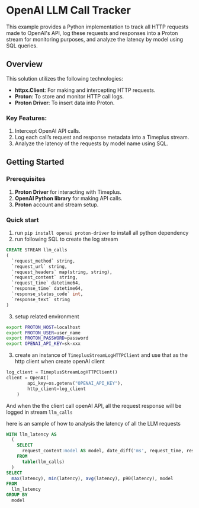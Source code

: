 # OpenAI LLM Call Tracker

This example provides a Python implementation to track all HTTP requests made to OpenAI's API, log these requests and responses into a Proton stream for monitoring purposes, and analyze the latency by model using SQL queries.

## Overview

This solution utilizes the following technologies:

- **httpx.Client**: For making and intercepting HTTP requests.
- **Proton**: To store and monitor HTTP call logs.
- **Proton Driver**: To insert data into Proton.

### Key Features:
1. Intercept OpenAI API calls.
2. Log each call’s request and response metadata into a Timeplus stream.
3. Analyze the latency of the requests by model name using SQL.

## Getting Started

### Prerequisites

1. **Proton Driver** for interacting with Timeplus.
2. **OpenAI Python library** for making API calls.
3. **Proton** account and stream setup.

### Quick start

1. run `pip install openai proton-driver` to install all python dependency
2. run following SQL to create the log stream
```sql
CREATE STREAM llm_calls
(
  `request_method` string,
  `request_url` string,
  `request_headers` map(string, string),
  `request_content` string,
  `request_time` datetime64,
  `response_time` datetime64,
  `response_status_code` int,
  `response_text` string
)
```
3. setup related environment 
```bash
export PROTON_HOST=localhost
export PROTON_USER=user_name
export PROTON_PASSWORD=password
export OPENAI_API_KEY=sk-xxx

```

3. create an instance of `TimeplusStreamLogHTTPClient` and use that as the http client when create openAI client

```python
log_client = TimeplusStreamLogHTTPClient()
client = OpenAI(
        api_key=os.getenv("OPENAI_API_KEY"),
        http_client=log_client
    )
```

And when the the client call openAI API, all the request response will be logged in stream `llm_calls`

here is an sample of how to analysis the latency of all the LLM requests

```sql
WITH llm_latency AS
  (
    SELECT
      request_content:model AS model, date_diff('ms', request_time, response_time ) AS latency
    FROM
      table(llm_calls)
  )
SELECT
  max(latency), min(latency), avg(latency), p90(latency), model
FROM
  llm_latency
GROUP BY
  model
```

